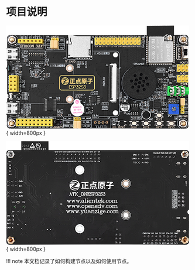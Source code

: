 # 项目说明

![DNESP32S3](DNESP32S3.png){ width=800px }

![DNESP32S3-BACK](DNESP32S3-BACK.png){ width=800px }

!!! note
    本文档记录了如何构建节点以及如何使用节点。